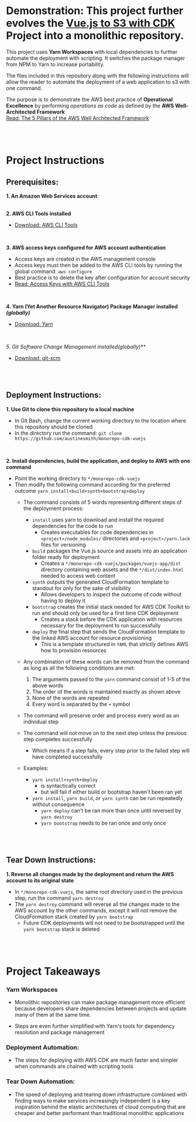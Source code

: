 # Demonstration: This project further evolves the [Vue.js to S3 with CDK](https://github.com/austinesmith/cdk-and-vuejs-in-s3) Project into a monolithic repository.

This project uses **Yarn Workspaces** with local dependencies to further automate the deployment with scripting.  It switches the package manager from NPM to Yarn to increase portability.

The files included in this repository along with the following instructions will allow the reader to automate the deployment of a web application to s3 with one command.

The purpose is to demonstrate the AWS best practice of **Operational Excellence** by performing *operations as code* as defined by the **AWS Well-Architected Framework**
<br/>[Read: The 5 Pillars of the AWS Well Architected Framework](https://aws.amazon.com/blogs/apn/the-5-pillars-of-the-aws-well-architected-framework/)
<br/><br/><br/><br/>


# Project Instructions

## Prerequisites:

**1. An Amazon Web Services account**
<br/><br/>

**2. AWS CLI Tools installed**
  * [Download: AWS CLI Tools](https://docs.aws.amazon.com/cli/latest/userguide/install-cliv2.html)
<br/>

**3. AWS access keys configured for AWS account authentication**
  * Access keys are created in the AWS management console
  * Access keys must then be added to the AWS CLI tools by running the global command: `aws configure`
  * Best practice is to delete the key after configuration for account security
  * [Read: Access Keys with AWS CLI Tools](https://docs.aws.amazon.com/cli/latest/userguide/cli-chap-configure.html)
<br/>

**4. Yarn (Yet Another Resource Navigator) Package Manager installed *(globally)***
  * [Download: Yarn](https://classic.yarnpkg.com/en/docs/install/)
<br/>
  
**5. Git Software Change Management installed*(globally)***
  * [Download: git-scm](https://git-scm.com/downloads)
<br/><br/><br/><br/>


## Deployment Instructions:

**1. Use Git to clone this repository to a local machine**
  * In Git Bash, change the current working directory to the location where this repository should be cloned
  * In the directory run the command: `git clone https://github.com/austinesmith/monorepo-cdk-vuejs`
<br/>

**2. Install dependencies, build the application, and deploy to AWS with one command**
  * Point the working directory to `*/monorepo-cdk-vuejs`
  * Then modify the following command according for the preferred outcome `yarn install+build+synth+bootstrap+deploy`
    * The command consists of 5 words representing different steps of the deployment process:
      * `install` uses yarn to download and install the required dependencies for the code to run
        * Creates executables for code dependencies in `<project>/node_modules/` directories and `<project>/yarn.lock` files for versioning
      * `build` packages the Vue.js source and assets into an application folder ready for deployment
        * Creates a `*/monorepo-cdk-vuejs/packages/vuejs-app/dist` directory containing web assets and the `*/dist/index.html` needed to access web content
      * `synth` outputs the generated CloudFormation template to standout for only for the sake of visibility
        * Allows developers to inspect the outcome of code without having to deploy it
      * `bootstrap` creates the initial stack needed for AWS CDK Toolkit to run and should only be used for a first time CDK deployment
        * Creates a stack before the CDK application with resources necessary for the deployment to run successfully
      * `deploy` the final step that sends the CloudFormation template to the linked AWS account for resource provisioning
        * This is a template structured in `YAML` that strictly defines AWS how to provision resources
        
    * Any combination of these words can be removed from the command as long as all the following conditions are met:
      1. The arguments passed to the `yarn` command consist of 1-5 of the above words
      2. The order of the words is maintained exactly as shown above 
      3. None of the words are repeated
      4. Every word is separated by the `+` symbol
    * The command will preserve order and process every word as an individual step
    * The command will not move on to the next step unless the previous step completes successfully
      * Which means if a step fails, every step prior to the failed step will have completed successfully
      
    * Examples:
      * `yarn install+synth+deploy` 
        * is syntactically correct
        * but will fail if either build or bootstrap haven't been ran yet
      * `yarn install`, `yarn build`, or `yarn synth` can be run repeatedly without consequence
        * `yarn deploy` can't be ran more than once until reversed by `yarn destroy`
        * `yarn bootstrap` needs to be ran once and only once
<br/><br/><br/><br/>



## Tear Down Instructions:

**1. Reverse all changes made by the deployment and return the AWS account to its original state**
  * In `*/monorepo-cdk-vuejs`, the same root directory used in the previous step, run the command `yarn destroy`
  * The `yarn destroy` command will reverse all the changes made to the AWS account by the other commands, except it will not remove the CloudFormation stack created by `yarn bootstrap`
    * Future CDK deployments will not need to be bootstrapped until the `yarn bootstrap` stack is deleted
<br/><br/><br/><br/>



# Project Takeaways

### Yarn Workspaces

  * Monolithic repositories can make package management more efficient because developers share dependencies between projects and update many of them at the same time.
  
  * Steps are even further simplified with Yarn's tools for dependency resolution and package management
  

### Deployment Automation:

  * The steps for deploying with AWS CDK are much faster and simpler when commands are chained with scripting tools


### Tear Down Automation:

  * The speed of deploying and tearing down infrastructure combined with finding ways to make services increasingly independent is a key inspiration behind the elastic architectures of cloud computing that are cheaper and better performant than traditional monolithic applications




